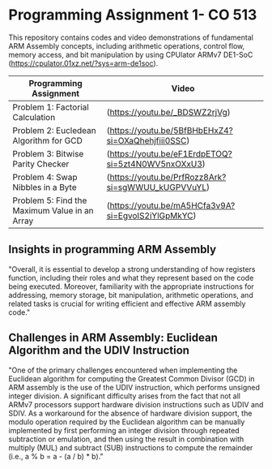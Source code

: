 # Programming Assignment 1- CO 513
This repository contains codes and video demonstrations of fundamental ARM Assembly concepts, including arithmetic operations, control flow, memory access, and bit manipulation by using CPUlator ARMv7 DE1-SoC (https://cpulator.01xz.net/?sys=arm-de1soc).


| Programming Assignment | Video |
|------------------------|-------|
| Problem 1: Factorial Calculation | (https://youtu.be/_BDSWZ2rjVg) |
| Problem 2: Eucledean Algorithm for GCD | (https://youtu.be/5BfBHbEHxZ4?si=OXaQhehjfiii0SSC) |
| Problem 3: Bitwise Parity Checker | (https://youtu.be/eF1ErdpETOQ?si=5zt4N0WV5nxOXxU3)|
| Problem 4: Swap Nibbles in a Byte | (https://youtu.be/PrfRozz8Ark?si=sgWWUU_kUGPVVuYL)|
| Problem 5: Find the Maximum Value in an Array | (https://youtu.be/mA5HCfa3v9A?si=EgvoIS2iYlGpMkYC)|


## Insights in programming ARM Assembly

"Overall, it is essential to develop a strong understanding of how registers function, including their roles and what they represent based on the code being executed. Moreover, familiarity with the appropriate instructions for addressing, memory storage, bit manipulation, arithmetic operations, and related tasks is crucial for writing efficient and effective ARM assembly code."

## Challenges in ARM Assembly: Euclidean Algorithm and the UDIV Instruction

"One of the primary challenges encountered when implementing the Euclidean algorithm for computing the Greatest Common Divisor (GCD) in ARM assembly is the use of the UDIV instruction, which performs unsigned integer division. A significant difficulty arises from the fact that not all ARMv7 processors support hardware division instructions such as UDIV and SDIV. As a workaround for the absence of hardware division support, the modulo operation required by the Euclidean algorithm can be manually implemented by first performing an integer division through repeated subtraction or emulation, and then using the result in combination with multiply (MUL) and subtract (SUB) instructions to compute the remainder (i.e., a % b = a - (a / b) * b)."
